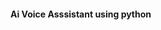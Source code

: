 


#### Ai Voice Asssistant using python





























































